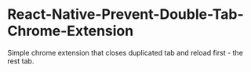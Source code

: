 # React-Native-Prevent-Double-Tab-Chrome-Extension
Simple chrome extension that closes duplicated tab and reload first - the rest tab.
